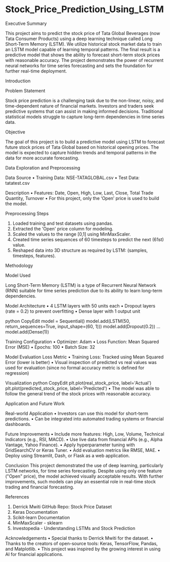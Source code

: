 # Stock_Price_Prediction_Using_LSTM



Executive Summary

This project aims to predict the stock price of Tata Global Beverages (now Tata Consumer Products) using a deep learning technique called Long Short-Term Memory (LSTM). We utilize historical stock market data to train an LSTM model capable of learning temporal patterns. The final result is a predictive model that shows the ability to forecast short-term stock prices with reasonable accuracy. The project demonstrates the power of recurrent neural networks for time series forecasting and sets the foundation for further real-time deployment.


Introduction

Problem Statement

Stock price prediction is a challenging task due to the non-linear, noisy, and time-dependent nature of financial markets. Investors and traders seek predictive systems that can assist in making informed decisions. Traditional statistical models struggle to capture long-term dependencies in time series data.


Objective

The goal of this project is to build a predictive model using LSTM to forecast future stock prices of Tata Global based on historical opening prices. The model is expected to capture hidden trends and temporal patterns in the data for more accurate forecasting.



Data Exploration and Preprocessing

Data Source
•	Training Data: NSE-TATAGLOBAL.csv
•	Test Data: tatatest.csv


Description
•	Features: Date, Open, High, Low, Last, Close, Total Trade Quantity, Turnover
•	For this project, only the ‘Open’ price is used to build the model.


Preprocessing Steps
1.	Loaded training and test datasets using pandas.
2.	Extracted the 'Open' price column for modeling.
3.	Scaled the values to the range [0,1] using MinMaxScaler.
4.	Created time series sequences of 60 timesteps to predict the next (61st) value.
5.	Reshaped data into 3D structure as required by LSTM: (samples, timesteps, features).



Methodology

Model Used

Long Short-Term Memory (LSTM) is a type of Recurrent Neural Network (RNN) suitable for time series prediction due to its ability to learn long-term dependencies.

Model Architecture
•	4 LSTM layers with 50 units each
•	Dropout layers (rate = 0.2) to prevent overfitting
•	Dense layer with 1 output unit

python
CopyEdit
model = Sequential()
model.add(LSTM(50, return_sequences=True, input_shape=(60, 1)))
model.add(Dropout(0.2))
...
model.add(Dense(1))


Training Configuration
•	Optimizer: Adam
•	Loss Function: Mean Squared Error (MSE)
•	Epochs: 100
•	Batch Size: 32


Model Evaluation
Loss Metric
•	Training Loss: Tracked using Mean Squared Error (lower is better)
•	Visual inspection of predicted vs real values was used for evaluation (since no formal accuracy metric is defined for regression)


Visualization
python
CopyEdit
plt.plot(real_stock_price, label='Actual')
plt.plot(predicted_stock_price, label='Predicted')
•	The model was able to follow the general trend of the stock prices with reasonable accuracy.



Application and Future Work

Real-world Application
•	Investors can use this model for short-term predictions.
•	Can be integrated into automated trading systems or financial dashboards.

Future Improvements
•	Include more features: High, Low, Volume, Technical Indicators (e.g., RSI, MACD).
•	Use live data from financial APIs (e.g., Alpha Vantage, Yahoo Finance).
•	Apply hyperparameter tuning with GridSearchCV or Keras Tuner.
•	Add evaluation metrics like RMSE, MAE.
•	Deploy using Streamlit, Dash, or Flask as a web application.


Conclusion
This project demonstrated the use of deep learning, particularly LSTM networks, for time series forecasting. Despite using only one feature ("Open" price), the model achieved visually acceptable results. With further improvements, such models can play an essential role in real-time stock trading and financial forecasting.


References
1.	Derrick Mwiti GitHub Repo: Stock Price Dataset
2.	Keras Documentation
3.	Scikit-learn Documentation
4.	MinMaxScaler - sklearn
5.	Investopedia - Understanding LSTMs and Stock Prediction


Acknowledgements
•	Special thanks to Derrick Mwiti for the dataset.
•	Thanks to the creators of open-source tools: Keras, TensorFlow, Pandas, and Matplotlib.
•	This project was inspired by the growing interest in using AI for financial applications.
